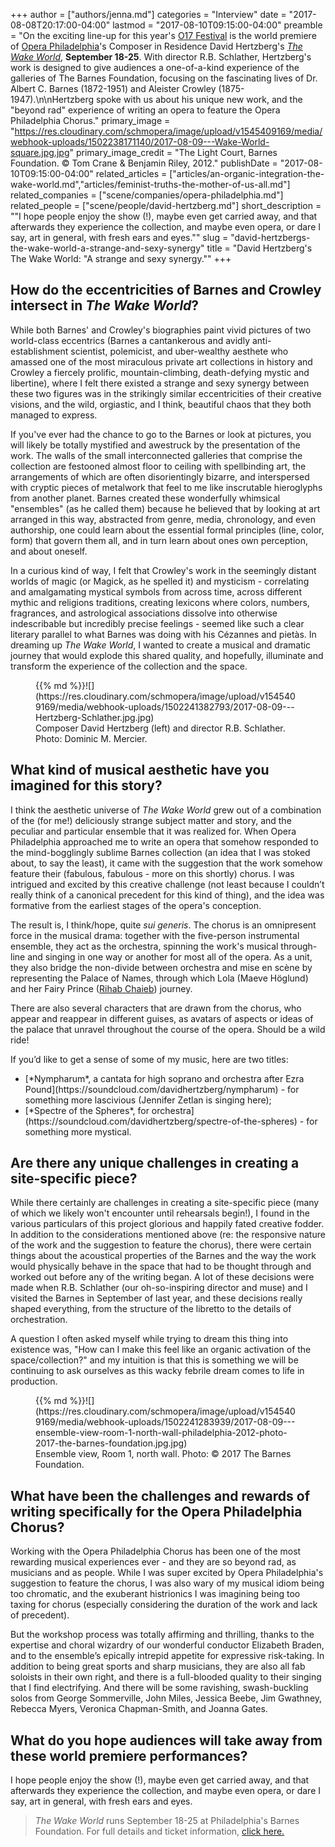 +++
author = ["authors/jenna.md"]
categories = "Interview"
date = "2017-08-08T20:17:00-04:00"
lastmod = "2017-08-10T09:15:00-04:00"
preamble = "On the exciting line-up for this year's [O17 Festival](https://www.operaphila.org/festival/) is the world premiere of [Opera Philadelphia](/scene/companies/opera-philadelphia/)'s Composer in Residence David Hertzberg's [*The Wake World*](https://www.operaphila.org/whats-on/on-stage-2017-2018/the-wake-world/), **September 18-25**. With director R.B. Schlather, Hertzberg's work is designed to give audiences a one-of-a-kind experience of the galleries of The Barnes Foundation, focusing on the fascinating lives of Dr. Albert C. Barnes (1872-1951) and Aleister Crowley (1875-1947).\n\nHertzberg spoke with us about his unique new work, and the \"beyond rad\" experience of writing an opera to feature the Opera Philadelphia Chorus."
primary_image = "https://res.cloudinary.com/schmopera/image/upload/v1545409169/media/webhook-uploads/1502238171140/2017-08-09---Wake-World-square.jpg.jpg"
primary_image_credit = "The Light Court, Barnes Foundation. © Tom Crane & Benjamin Riley, 2012."
publishDate = "2017-08-10T09:15:00-04:00"
related_articles = ["articles/an-organic-integration-the-wake-world.md","articles/feminist-truths-the-mother-of-us-all.md"]
related_companies = ["scene/companies/opera-philadelphia.md"]
related_people = ["scene/people/david-hertzberg.md"]
short_description = "&quot;I hope people enjoy the show (!), maybe even get carried away, and that afterwards they experience the collection, and maybe even opera, or dare I say, art in general, with fresh ears and eyes.&quot;"
slug = "david-hertzbergs-the-wake-world-a-strange-and-sexy-synergy"
title = "David Hertzberg&#039;s The Wake World: &quot;A strange and sexy synergy.&quot;"
+++

## How do the eccentricities of Barnes and Crowley intersect in *The Wake World*?

While both Barnes' and Crowley's biographies paint vivid pictures of two world-class eccentrics (Barnes a cantankerous and avidly anti-establishment scientist, polemicist, and uber-wealthy aesthete who amassed one of the most miraculous private art collections in history and Crowley a fiercely prolific, mountain-climbing, death-defying mystic and libertine), where I felt there existed a strange and sexy synergy between these two figures was in the strikingly similar eccentricities of their creative visions, and the wild, orgiastic, and I think, beautiful chaos that they both managed to express.

If you've ever had the chance to go to the Barnes or look at pictures, you will likely be totally mystified and awestruck by the presentation of the work. The walls of the small interconnected galleries that comprise the collection are festooned almost floor to ceiling with spellbinding art, the arrangements of which are often disorientingly bizarre, and interspersed with cryptic pieces of metalwork that feel to me like inscrutable hieroglyphs from another planet. Barnes created these wonderfully whimsical "ensembles" (as he called them) because he believed that by looking at art arranged in this way, abstracted from genre, media, chronology, and even authorship, one could learn about the essential formal principles (line, color, form) that govern them all, and in turn learn about ones own perception, and about oneself.

In a curious kind of way, I felt that Crowley's work in the seemingly distant worlds of magic (or Magick, as he spelled it) and mysticism - correlating and amalgamating mystical symbols from across time, across different mythic and religions traditions, creating lexicons where colors, numbers, fragrances, and astrological associations dissolve into otherwise indescribable but incredibly precise feelings - seemed like such a clear literary parallel to what Barnes was doing with his Cézannes and pietàs. In dreaming up *The Wake World*, I wanted to create a musical and dramatic journey that would explode this shared quality, and hopefully, illuminate and transform the experience of the collection and the space.

<figure data-type="image">{{% md %}}![](https://res.cloudinary.com/schmopera/image/upload/v1545409169/media/webhook-uploads/1502241382793/2017-08-09---Hertzberg-Schlather.jpg.jpg)
<figcaption>Composer David Hertzberg (left) and director R.B. Schlather. Photo: Dominic M. Mercier.</figcaption>
</figure>

## What kind of musical aesthetic have you imagined for this story?

I think the aesthetic universe of *The Wake World* grew out of a combination of the (for me!) deliciously strange subject matter and story, and the peculiar and particular ensemble that it was realized for. When Opera Philadelphia approached me to write an opera that somehow responded to the mind-bogglingly sublime Barnes collection (an idea that I was stoked about, to say the least), it came with the suggestion that the work somehow feature their (fabulous, fabulous - more on this shortly) chorus. I was intrigued and excited by this creative challenge (not least because I couldn’t really think of a canonical precedent for this kind of thing), and the idea was formative from the earliest stages of the opera's conception.

The result is, I think/hope, quite *sui generis*. The chorus is an omnipresent force in the musical drama: together with the five-person instrumental ensemble, they act as the orchestra, spinning the work's musical through-line and singing in one way or another for most all of the opera. As a unit, they also bridge the non-divide between orchestra and mise en scène by representing the Palace of Names, through which Lola (Maeve Höglund) and her Fairy Prince ([Rihab Chaieb](/spotlight-on-rihab-chaieb/)) journey. 

There are also several characters that are drawn from the chorus, who appear and reappear in different guises, as avatars of aspects or ideas of the palace that unravel throughout the course of the opera. Should be a wild ride!

If you’d like to get a sense of some of my music, here are two titles:
<ul class="nospace">
<li> [*Nympharum*, a cantata for high soprano and orchestra after Ezra Pound](https://soundcloud.com/davidhertzberg/nympharum) - for something more lascivious (Jennifer Zetlan is singing here);
<li>[*Spectre of the Spheres*, for orchestra](https://soundcloud.com/davidhertzberg/spectre-of-the-spheres) - for something more mystical.

</ul>

## Are there any unique challenges in creating a site-specific piece?

While there certainly are challenges in creating a site-specific piece (many of which we likely won't encounter until rehearsals begin!), I found in the various particulars of this project glorious and happily fated creative fodder. In addition to the considerations mentioned above (re: the responsive nature of the work and the suggestion to feature the chorus), there were certain things about the acoustical properties of the Barnes and the way the work would physically behave in the space that had to be thought through and worked out before any of the writing began. A lot of these decisions were made when R.B. Schlather (our oh-so-inspiring director and muse) and I visited the Barnes in September of last year, and these decisions really shaped everything, from the structure of the libretto to the details of orchestration. 

A question I often asked myself while trying to dream this thing into existence was, "How can I make this feel like an organic activation of the space/collection?" and my intuition is that this is something we will be continuing to ask ourselves as this wacky febrile dream comes to life in production.

<figure data-type="image">{{% md %}}![](https://res.cloudinary.com/schmopera/image/upload/v1545409169/media/webhook-uploads/1502241283939/2017-08-09---ensemble-view-room-1-north-wall-philadelphia-2012-photo-2017-the-barnes-foundation.jpg.jpg)
<figcaption>Ensemble view, Room 1, north wall. Photo: © 2017 The Barnes Foundation.</figcaption>
</figure>

## What have been the challenges and rewards of writing specifically for the Opera Philadelphia Chorus?

Working with the Opera Philadelphia Chorus has been one of the most rewarding musical experiences ever - and they are so beyond rad, as musicians and as people. While I was super excited by Opera Philadelphia's suggestion to feature the chorus, I was also wary of my musical idiom being too chromatic, and the exuberant histrionics I was imagining being too taxing for chorus (especially considering the duration of the work and lack of precedent). 

But the workshop process was totally affirming and thrilling, thanks to the expertise and choral wizardry of our wonderful conductor Elizabeth Braden, and to the ensemble’s epically intrepid appetite for expressive risk-taking. In addition to being great sports and sharp musicians, they are also all fab soloists in their own right, and there is a full-blooded quality to their singing that I find electrifying. And there will be some ravishing, swash-buckling solos from George Sommerville, John Miles, Jessica Beebe, Jim Gwathney, Rebecca Myers, Veronica Chapman-Smith, and Joanna Gates.

## What do you hope audiences will take away from these world premiere performances?

I hope people enjoy the show (!), maybe even get carried away, and that afterwards they experience the collection, and maybe even opera, or dare I say, art in general, with fresh ears and eyes.

>*The Wake World* runs September 18-25 at Philadelphia's Barnes Foundation. For full details and ticket information, [click here.](https://www.operaphila.org/whats-on/on-stage-2017-2018/the-wake-world/)
